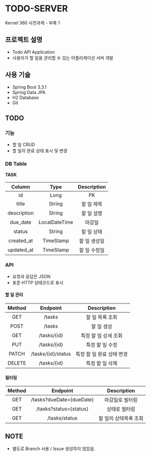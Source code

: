 # TODO-SERVER

Kernel 360 사전과제 - 부록 1

## 프로젝트 설명

- Todo API Application
- 사용자가 할 일을 관리할 수 있는 어플리케이션 서버 개발

## 사용 기술

- Spring Boot 3.3.1
- Spring Data JPA
- H2 Database
- Git

## TODO

### 기능

- 할 일 CRUD
- 할 일의 완료 상태 표시 및 변경

### DB Table

**TASK**

|   Column    |     Type      | Description |
|:-----------:|:-------------:|:-----------:|
|     id      |     Long      |     PK      |
|    title    |    String     |   할 일 제목    |
| description |    String     |   할 일 설명    |
|  due_date   | LocalDateTime |     마감일     |
|   status    |    String     |   할 일 상태    |
| created_at  |   TimeStamp   |   할 일 생성일   |
| updated_at  |   TimeStamp   |   할 일 수정일   |

### API

- 요청과 응답은 JSON
- 표준 HTTP 상태코드로 표시

#### 할 일 관리

| Method |      Endpoint      |   Description   |
|:------:|:------------------:|:---------------:|
|  GET   |       /tasks       |    할 일 목록 조회    |
|  POST  |       /tasks       |     할 일 생성      |
|  GET   |    /tasks/{id}     |  특정 할 일 상세 조회   |
|  PUT   |    /tasks/{id}     |   특정  할 일 수정    |
| PATCH  | /tasks/{id}/status | 특정 할 일 완료 상태 변경 |
| DELETE |    /tasks/{id}     |    특정 할 일 삭제    |

#### 필터링

| Method |         Endpoint         | Description  |
|:------:|:------------------------:|:------------:|
|  GET   | /tasks?dueDate={dueDate} |   마감일로 필터링   |
|  GET   |  /tasks?status={status}  |   상태로 필터링    |
|  GET   |      /tasks/status       | 할 일의 상태목록 조회 |

## NOTE

- 별도로 Branch 사용 / Issue 생성하지 않았음.
